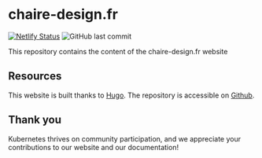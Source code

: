# chaire-design.fr

[![Netlify Status](https://api.netlify.com/api/v1/badges/3343ad67-f01e-4f42-9981-bd25df75bebf/deploy-status)](https://app.netlify.com/sites/chairedesign/deploys) ![GitHub last commit](https://img.shields.io/github/last-commit/picchono/CDJPfr)


This repository contains the content of the chaire-design.fr website

## Resources

This website is built thanks to [Hugo](https://gohugo.io/). The repository is accessible on [Github](https://github.com/picchono/CDJP).

## Thank you

Kubernetes thrives on community participation, and we appreciate your contributions to our website and our documentation!
